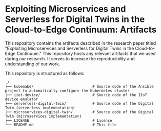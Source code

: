 # Exploiting Microservices and Serverless for Digital Twins in the Cloud-to-Edge Continuum: Artifacts

This repository contains the artifacts described in the research paper titled "Exploiting Microservices and Serverless for Digital Twins in the Cloud-to-Edge Continuum."
This repository hosts any relevant artifacts that we used during our research. 
It serves to increase the reproducibility and understanding of our work.

This repository is structured as follows:
```
./
├── kubemake/                           # Source code of the Ansible project to automatically configure the Kubernetes cluster
├── iiot-device/                        # Source code of the IIoT device emulator
├── serverless-digital-twin/            # Source code of the Digital Twin (serverless implementation)
├── microservices-digital-twin/         # Source code of the Digital Twin (microservices implementation)
├── LICENSE                             # License
└── README.md                           # This file
```
